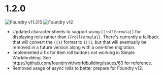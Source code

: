 # 1.2.0

![Foundry v11.315](https://img.shields.io/badge/Foundry-v11.315-green) ![Foundry v12](https://img.shields.io/badge/Foundry-v12-yellow)

- Updated character sheets to support using `[[rollFormula]]` for displaying rolls rather than `{{rollFormula}}`. There's currently a fallback that will convert the `{{}}` format to `[[]]`, but that will eventually be removed in a future version along with a one-time migration.
- Implemented a fix for item roll buttons not working in Simple Worldbuilding. See https://github.com/foundryvtt/worldbuilding/issues/63 for reference.
- Removed usage of async rolls to better prepare for Foundry v12.